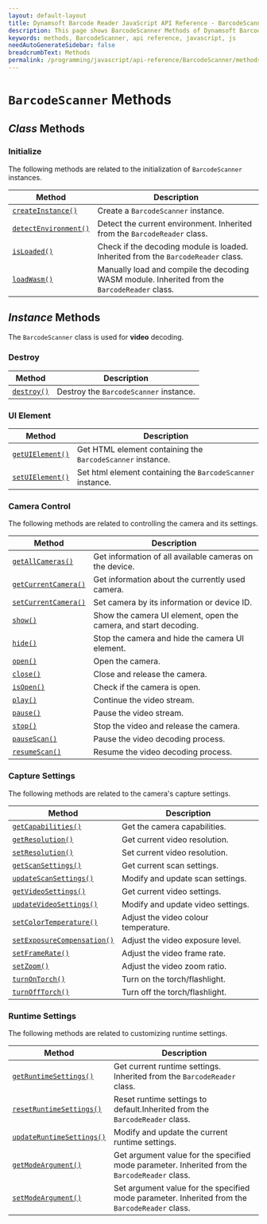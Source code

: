 ```yaml
---
layout: default-layout
title: Dynamsoft Barcode Reader JavaScript API Reference - BarcodeScanner Methods
description: This page shows BarcodeScanner Methods of Dynamsoft Barcode Reader JavaScript SDK.
keywords: methods, BarcodeScanner, api reference, javascript, js
needAutoGenerateSidebar: false
breadcrumbText: Methods
permalink: /programming/javascript/api-reference/BarcodeScanner/methods/index-v8.2.3.html
---
```


# `BarcodeScanner` Methods

## *Class* Methods

### Initialize

The following methods are related to the initialization of `BarcodeScanner` instances.

| Method               | Description |
|----------------------|-------------|
| [`createInstance()`](initialize-and-destroy.md#createinstance) | Create a  `BarcodeScanner` instance. |
| [`detectEnvironment()`](../BarcodeReader/methods/initialize-and-destroy.md#detectenvironment) | Detect the current environment. Inherited from the `BarcodeReader` class. |
| [`isLoaded()`](../BarcodeReader/methods/initialize-and-destroy.md#isloaded) | Check if the decoding module is loaded. Inherited from the `BarcodeReader` class. |
| [`loadWasm()`](../BarcodeReader/methods/initialize-and-destroy.md#loadwasm) | Manually load and compile the decoding WASM module. Inherited from the `BarcodeReader` class. |

## *Instance* Methods

The `BarcodeScanner` class is used for **video** decoding.

### Destroy

| Method               | Description |
|----------------------|-------------|
| [`destroy()`](initialize-and-destroy.md#destroy) | Destroy the `BarcodeScanner` instance. |

### UI Element

| Method               | Description |
|----------------------|-------------|
| [`getUIElement()`](initialize-and-destroy.md#getuielement) | Get HTML element containing the `BarcodeScanner` instance. |
| [`setUIElement()`](initialize-and-destroy.md#setuielement) | Set html element containing the `BarcodeScanner` instance. |

### Camera Control

The following methods are related to controlling the camera and its settings.

| Method               | Description |
|----------------------|-------------|
| [`getAllCameras()`](camera-controls.md#getallcameras) | Get information of all available cameras on the device. |
| [`getCurrentCamera()`](camera-controls.md#getcurrentcamera) | Get information about the currently used camera. |
| [`setCurrentCamera()`](camera-controls.md#setcurrentcamera) | Set camera by its information or device ID. |
| [`show()`](camera-controls.md#show) | Show the camera UI element, open the camera, and start decoding. |
| [`hide()`](camera-controls.md#hide) | Stop the camera and hide the camera UI element. |
| [`open()`](camera-controls.md#open) | Open the camera. |
| [`close()`](camera-controls.md#close) | Close and release the camera. |
| [`isOpen()`](camera-controls.md#isopen) | Check if the camera is open. |
| [`play()`](camera-controls.md#play) | Continue the video stream. |
| [`pause()`](camera-controls.md#pause) | Pause the video stream. |
| [`stop()`](camera-controls.md#stop) | Stop the video and release the camera. |
| [`pauseScan()`](camera-controls.md#pausescan) | Pause the video decoding process. |
| [`resumeScan()`](camera-controls.md#resumescan) | Resume the video decoding process. |

### Capture Settings

The following methods are related to the camera's capture settings.

| Method               | Description |
|----------------------|-------------|
| [`getCapabilities()`](capture-settings.md#getcapabilities) | Get the camera capabilities. |
| [`getResolution()`](capture-settings.md#getresolution) | Get current video resolution. |
| [`setResolution()`](capture-settings.md#setresolution) | Set current video resolution. |
| [`getScanSettings()`](capture-settings.md#getscansettings) | Get current scan settings. |
| [`updateScanSettings()`](capture-settings.md#updatescansettings) | Modify and update scan settings. |
| [`getVideoSettings()`](capture-settings.md#getvideosettings) | Get current video settings. |
| [`updateVideoSettings()`](capture-settings.md#updatevideosettings) | Modify and update video settings. |
| [`setColorTemperature()`](capture-settings.md#setcolortemperature) | Adjust the video colour temperature. |
| [`setExposureCompensation()`](capture-settings.md#setexposurecompensation) | Adjust the video exposure level. |
| [`setFrameRate()`](capture-settings.md#setframerate) | Adjust the video frame rate. |
| [`setZoom()`](capture-settings.md#setzoom) | Adjust the video zoom ratio. |
| [`turnOnTorch()`](capture-settings.md#turnontorch) | Turn on the torch/flashlight. |
| [`turnOffTorch()`](capture-settings.md#turnofftorch) | Turn off the torch/flashlight. |

### Runtime Settings

The following methods are related to customizing runtime settings.

| Method               | Description |
|----------------------|-------------|
| [`getRuntimeSettings()`](../BarcodeReader/methods/parameter-and-runtime-settings.md#getruntimesettings) | Get current runtime settings. Inherited from the `BarcodeReader` class. |
| [`resetRuntimeSettings()`](../BarcodeReader/methods/parameter-and-runtime-settings.md#resetruntimesettings) | Reset runtime settings to default.Inherited from the `BarcodeReader` class. |
| [`updateRuntimeSettings()`](runtime-settings.md#updateruntimesettings.md) | Modify and update the current runtime settings. |
| [`getModeArgument()`](../BarcodeReader/methods/parameter-and-runtime-settings.md#getmodeargument) | Get argument value for the specified mode parameter. Inherited from the `BarcodeReader` class. |
| [`setModeArgument()`](../BarcodeReader/methods/parameter-and-runtime-settings.md#setmodeargument) | Set argument value for the specified mode parameter. Inherited from the `BarcodeReader` class. |
